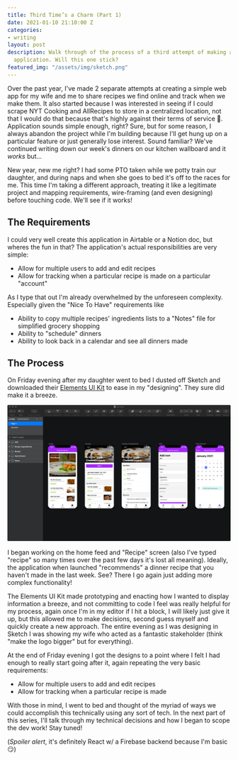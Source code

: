 ```yaml
---
title: Third Time’s a Charm (Part 1)
date: 2021-01-10 21:10:00 Z
categories:
- writing
layout: post
description: Walk through of the process of a third attempt of making a simple web
  application. Will this one stick?
featured_img: "/assets/img/sketch.png"
---
```


Over the past year, I've made 2 separate attempts at creating a simple web app for my wife and me to share recipes we find online and track when we make them. It also started because I was interested in seeing if I could scrape NYT Cooking and AllRecipes to store in a centralized location, not that I would do that because that's highly against their terms of service 🤫. Application sounds simple enough, right? Sure, but for some reason, I always abandon the project while I'm building because I'll get hung up on a particular feature or just generally lose interest. Sound familiar? We've continued writing down our week's dinners on our kitchen wallboard and it *works* but...

New year, new me right? I had some PTO taken while we potty train our daughter, and during naps and when she goes to bed it's off to the races for me. This time I'm taking a different approach, treating it like a legitimate project and mapping requirements, wire-framing (and even designing) before touching code. We'll see if it works!

## The Requirements

I could very well create this application in Airtable or a Notion doc, but wheres the fun in that? The application's actual responsibilities are very simple:

* Allow for multiple users to add and edit recipes
* Allow for tracking when a particular recipe is made on a particular "account"

As I type that out I'm already overwhelmed by the unforeseen complexity. Especially given the "Nice To Have" requirements like

* Ability to copy multiple recipes' ingredients lists to a "Notes" file for simplified grocery shopping
* Ability to "schedule" dinners
* Ability to look back in a calendar and see all dinners made

## The Process

On Friday evening after my daughter went to bed I dusted off Sketch and downloaded their [Elements UI Kit](https://www.sketch.com/elements) to ease in my "designing". They sure did make it a breeze.

![screenshot of sketch](/assets/img/sketch.png)

I began working on the home feed and "Recipe" screen (also I've typed "recipe" so many times over the past few days it's lost all meaning). Ideally, the application when launched "recommends" a dinner recipe that you haven't made in the last week. See? There I go again just adding more complex functionality!

The Elements UI Kit made prototyping and enacting how I wanted to display information a breeze, and not committing to code I feel was really helpful for my process, again once I'm in my editor if I hit a block, I will likely just give it up, but this allowed me to make decisions, second guess myself and quickly create a new approach. The entire evening as I was designing in Sketch I was showing my wife who acted as a fantastic stakeholder (think "make the logo bigger" but for everything).

At the end of Friday evening I got the designs to a point where I felt I had enough to really start going after it, again repeating the very basic requirements:

* Allow for multiple users to add and edit recipes
* Allow for tracking when a particular recipe is made

With those in mind, I went to bed and thought of the myriad of ways we could accomplish this technically using any sort of tech. In the next part of this series, I'll talk through my technical decisions and how I began to scope the dev work! Stay tuned!

(_Spoiler alert_, it's definitely React w/ a Firebase backend because I'm basic 😏)

